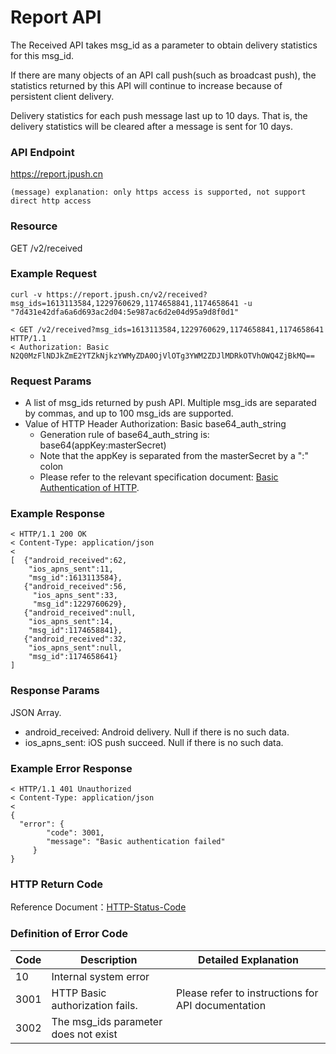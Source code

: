# Report API

The Received API takes msg_id as a parameter to obtain delivery statistics for this msg_id.

If there are many objects of an API call push(such as broadcast push), the statistics returned by this API will continue to increase because of persistent client delivery.

Delivery statistics for each push message last up to 10 days. That is, the delivery statistics will be cleared after a message is sent for 10 days.

### API Endpoint

https://report.jpush.cn

```
(message) explanation: only https access is supported, not support direct http access
```

### Resource

GET /v2/received

### Example Request

```
curl -v https://report.jpush.cn/v2/received?msg_ids=1613113584,1229760629,1174658841,1174658641 -u "7d431e42dfa6a6d693ac2d04:5e987ac6d2e04d95a9d8f0d1"
 
< GET /v2/received?msg_ids=1613113584,1229760629,1174658841,1174658641 HTTP/1.1
< Authorization: Basic N2Q0MzFlNDJkZmE2YTZkNjkzYWMyZDA0OjVlOTg3YWM2ZDJlMDRkOTVhOWQ4ZjBkMQ==
```

### Request Params

* A list of msg_ids returned by push API. Multiple msg_ids are separated by commas, and up to 100 msg_ids are supported.
* Value of HTTP Header Authorization: Basic base64_auth_string
    * Generation rule of base64_auth_string is: base64(appKey:masterSecret)
    * Note that the appKey is separated from the masterSecret by a ":" colon
    * Please refer to the relevant specification document: [Basic Authentication of HTTP](https://en.wikipedia.org/wiki/Basic_access_authentication).

### Example Response

```
< HTTP/1.1 200 OK
< Content-Type: application/json
<
[  {"android_received":62,
    "ios_apns_sent":11,
    "msg_id":1613113584},
   {"android_received":56,
     "ios_apns_sent":33,
     "msg_id":1229760629},
   {"android_received":null,
    "ios_apns_sent":14,
    "msg_id":1174658841},
   {"android_received":32,
    "ios_apns_sent":null,
    "msg_id":1174658641}
]
```

### Response Params

JSON Array.

* android_received:  Android delivery. Null if there is no such data.
* ios_apns_sent: iOS push succeed. Null if there is no such data.

### Example Error Response

```
< HTTP/1.1 401 Unauthorized
< Content-Type: application/json
<
{
  "error": {
        "code": 3001,
        "message": "Basic authentication failed"
     }
}
```

### HTTP Return Code

Reference Document：[HTTP-Status-Code](https://en.wikipedia.org/wiki/Basic_access_authentication)

### Definition of Error Code

Code | Description | Detailed Explanation
--- |--- | ---
10 | Internal system error| |
3001 | HTTP Basic authorization fails. |Please refer to instructions for API documentation
3002 |  The msg_ids parameter does not exist
